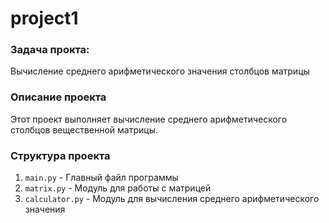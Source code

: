 # project1

### Задача прокта: 
Вычисление среднего арифметического значения столбцов матрицы

### Описание проекта
Этот проект выполняет вычисление среднего арифметического столбцов вещественной матрицы.

### Структура проекта
1. `main.py` - Главный файл программы
2. `matrix.py` - Модуль для работы с матрицей
3. `calculator.py` - Модуль для вычисления среднего арифметического значения
